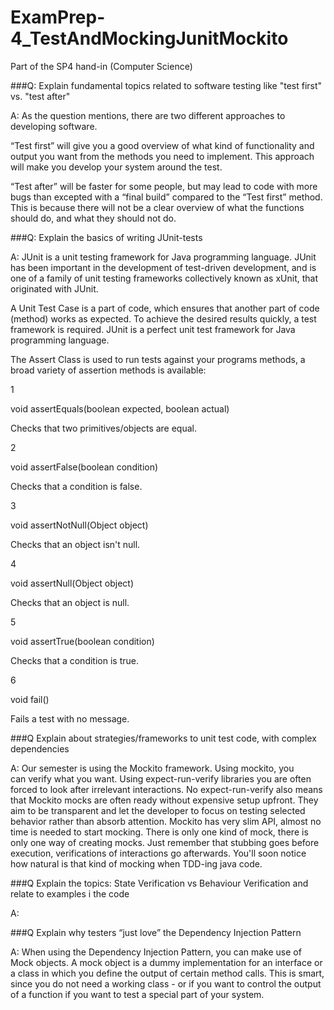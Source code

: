 # ExamPrep-4_TestAndMockingJunitMockito
Part of the SP4 hand-in (Computer Science)

###Q: Explain fundamental topics related to software testing like "test first" vs. "test after"

A: As the question mentions, there are two different approaches to developing software. 

“Test first” will give you a good overview of what kind of functionality and output you want from the methods you need to implement. This approach will make you develop your system around the test. 

“Test after” will be faster for some people, but may lead to code with more bugs than excepted with a “final build” compared to the “Test first” method. This is because there will not be a clear overview of what the functions should do, and what they should not do. 

###Q: Explain the basics of writing JUnit-tests

A: JUnit is a unit testing framework for Java programming language. JUnit has been important in the development of test-driven development, and is one of a family of unit testing frameworks collectively known as xUnit, that originated with JUnit.

A Unit Test Case is a part of code, which ensures that another part of code (method) works as expected. To achieve the desired results quickly, a test framework is required. JUnit is a perfect unit test framework for Java programming language.

The Assert Class is used to run tests against your programs methods, a broad variety of assertion methods is available: 

1

void assertEquals(boolean expected, boolean actual)

Checks that two primitives/objects are equal.


2

void assertFalse(boolean condition)

Checks that a condition is false.


3

void assertNotNull(Object object)

Checks that an object isn't null.


4

void assertNull(Object object)

Checks that an object is null.


5

void assertTrue(boolean condition)

Checks that a condition is true.


6

void fail()

Fails a test with no message.

###Q Explain about strategies/frameworks to unit test code, with complex dependencies

A: Our semester is using the Mockito framework. Using mockito, you can verify what you want. Using expect-run-verify libraries you are often forced to look after irrelevant interactions.
No expect-run-verify also means that Mockito mocks are often ready without expensive setup upfront. They aim to be transparent and let the developer to focus on testing selected behavior rather than absorb attention.
Mockito has very slim API, almost no time is needed to start mocking. There is only one kind of mock, there is only one way of creating mocks. Just remember that stubbing goes before execution, verifications of interactions go afterwards. You'll soon notice how natural is that kind of mocking when TDD-ing java code.

###Q Explain the topics: State Verification vs Behaviour Verification and relate to examples i the code

A:

###Q Explain why testers “just love” the Dependency Injection Pattern

A: When using the Dependency Injection Pattern, you can make use of Mock objects. A mock object is a dummy implementation for an interface or a class in which you define the output of certain method calls. This is smart, since you do not need a working class - or if you want to control the output of a function if you want to test a special part of your system. 





